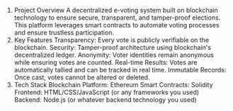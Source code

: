 1. Project Overview
A decentralized e-voting system built on blockchain technology to ensure secure, transparent, and tamper-proof elections.
This platform leverages smart contracts to automate voting processes and ensure trustless participation.
2. Key Features
Transparency: Every vote is publicly verifiable on the blockchain.
Security: Tamper-proof architecture using blockchain's decentralized ledger.
Anonymity: Voter identities remain anonymous while ensuring votes are counted.
Real-time Results: Votes are automatically tallied and can be tracked in real time.
Immutable Records: Once cast, votes cannot be altered or deleted.
3. Tech Stack
Blockchain Platform: Ethereum
Smart Contracts: Solidity
Frontend: HTML/CSS/JavaScript (or any frameworks you used)
Backend: Node.js (or whatever backend technology you used)
